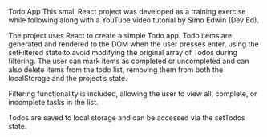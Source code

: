 Todo App
This small React project was developed as a training exercise while following along with a YouTube video tutorial by Simo Edwin (Dev Ed).

The project uses React to create a simple Todo app. Todo items are generated and rendered to the DOM when the user presses enter, using the setFiltered state to avoid modifying the original array of Todos during filtering. The user can mark items as completed or uncompleted and can also delete items from the todo list, removing them from both the localStorage and the project’s state.

Filtering functionality is included, allowing the user to view all, complete, or incomplete tasks in the list.

Todos are saved to local storage and can be accessed via the setTodos state.
